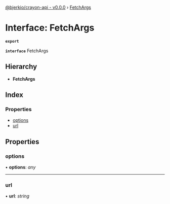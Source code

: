 [@bjerkio/crayon-api - v0.0.0](../README.md) › [FetchArgs](fetchargs.md)

# Interface: FetchArgs

**`export`** 

**`interface`** FetchArgs

## Hierarchy

* **FetchArgs**

## Index

### Properties

* [options](fetchargs.md#options)
* [url](fetchargs.md#url)

## Properties

###  options

• **options**: *any*

___

###  url

• **url**: *string*
